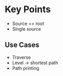 # Key Points
- Source == root
- Single source
## Use Cases
- Traverse
- Level -> shortest path
- Path printing
